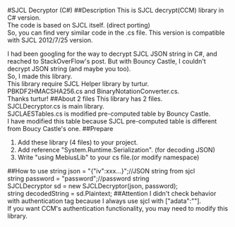 #SJCL Decryptor (C#)
##Description
This is SJCL decrypt(CCM) library in C# version.  
The code is based on SJCL itself. (direct porting)  
So, you can find very similar code in the .cs file.
This version is compatible with SJCL 2012/7/25 version.

I had been googling for the way to decrypt SJCL JSON string in C#,
 and reached to StackOverFlow's post.
But with Bouncy Castle, I couldn't decrypt JSON string (and maybe you too).  
So, I made this library.  
This library require SJCL Helper library by turtur.  
PBKDF2HMACSHA256.cs and BinaryNotationConverter.cs.  
Thanks turtur!
##About 2 files
This library has 2 files.  
SJCLDecryptor.cs is main library.  
SJCLAESTables.cs is modified pre-computed table by Bouncy Castle.  
I have modified this table because SJCL pre-computed table is
 different from Boucy Castle's one.
##Prepare
1. Add these library (4 files) to your project.
2. Add reference "System.Runtime.Serialization". (for decoding JSON)
3. Write "using MebiusLib" to your cs file.(or modify namespace)

##How to use
string json = "{"iv":xxx...}";//JSON string from sjcl  
string password = "password";//password string  
SJCLDecryptor sd = new SJCLDecryptor(json, password);  
string decodedString = sd.Plaintext;
##Attention
I didn't check behavior with authentication tag because I always use sjcl with ["adata":""].  
If you want CCM's authentication functionality, you may need to modify this library.